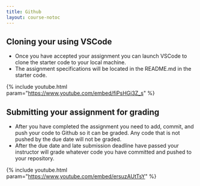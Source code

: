 ```yaml
---
title: Github
layout: course-notoc
---
```


## Cloning your using VSCode

- Once you have accepted your assignment you can launch VSCode to clone the starter code to your
  local machine.
- The assignment specifications will be located in the README.md in the starter code.

{% include youtube.html param="https://www.youtube.com/embed/fiPsHGi3Z_s" %}


## Submitting your assignment for grading

- After you have completed the assignment you need to add, commit, and push your code to Github so
  it can be graded. Any code that is not pushed by the due date will not be graded.
- After the due date and late submission deadline have passed your instructor will grade whatever
  code you have committed and pushed to your repository.

{% include youtube.html param="https://www.youtube.com/embed/ersuzAUtTsY" %}
